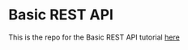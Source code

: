 
# Basic REST API

This is the repo for the Basic REST API tutorial [here](https://tarcode.github.io/blog/rest-api-express/)